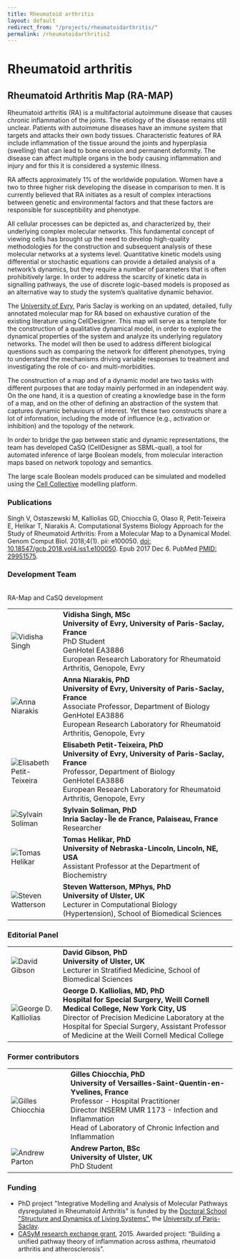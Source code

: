 ```yaml
---
title: Rheumatoid arthritis
layout: default
redirect_from: "/projects/rheumatoidarthritis/"
permalink: /rheumatoidarthritis2
---
```



# Rheumatoid arthritis
## Rheumatoid Arthritis Map (RA-MAP)

Rheumatoid arthritis (RA) is a multifactorial autoimmune disease that causes chronic inflammation of the joints. The etiology of the disease remains still unclear. Patients with autoimmune diseases have an immune system that targets and attacks their own body tissues. Characteristic features of RA include inflammation of the tissue around the joints and hyperplasia (swelling) that can lead to bone erosion and permanent deformity. The disease can affect multiple organs in the body causing inflammation and injury and for this it is considered a systemic illness.

RA affects approximately 1% of the worldwide population. Women have a two to three higher risk developing the disease in comparison to men. It is currently believed that RA initiates as a result of complex interactions between genetic and environmental factors and that these factors are responsible for susceptibility and phenotype.

All cellular processes can be depicted as, and characterized by, their underlying complex molecular networks. This fundamental concept of viewing cells has brought up the need to develop high-quality methodologies for the construction and subsequent analysis of these molecular networks at a systems level. Quantitative kinetic models using differential or stochastic equations can provide a detailed analysis of a network’s dynamics, but they require a number of parameters that is often prohibitively large. In order to address the scarcity of kinetic data in signalling pathways, the use of discrete logic-based models is proposed as an alternative way to study the system’s qualitative dynamic behavior.

The [University of Evry](http://www.univ-evry.fr/en/), Paris Saclay is working on an updated, detailed, fully annotated molecular map for RA based on exhaustive curation of the existing literature using CellDesigner. This map will serve as a template for the construction of a qualitative dynamical model, in order to explore the dynamical properties of the system and analyze its underlying regulatory networks. The model will then be used to address different biological questions such as comparing the network for different phenotypes, trying to understand the mechanisms driving variable responses to treatment and investigating the role of co- and multi-morbidities.

The construction of a map and of a dynamic model are two tasks with different purposes that are today mainly performed in an independent way. On the one hand, it is a question of creating a knowledge base in the form of a map, and on the other of defining an abstraction of the system that captures dynamic behaviours of interest. Yet these two constructs share a lot of information, including the mode of influence (e.g., activation or inhibition) and the topology of the network.

In order to bridge the gap between static and dynamic representations, the team has developed CaSQ (CellDesigner as SBML-qual), a tool for automated inference of large Boolean models, from molecular interaction maps based on network topology and semantics.

The large scale Boolean models produced can be simulated and modelled using the [Cell Collective](https://cellcollective.org/) modelling platform.   

### Publications

Singh V, Ostaszewski M, Kalliolias GD, Chiocchia G, Olaso R, Petit-Teixeira E, Helikar T, Niarakis A. Computational Systems Biology Approach for the Study of Rheumatoid Arthritis: From a Molecular Map to a Dynamical Model. Genom Comput Biol. 2018;4(1). pii: e100050. [doi: 10.18547/gcb.2018.vol4.iss1.e100050](https://doi.org/10.18547/gcb.2018.vol4.iss1.e100050). Epub 2017 Dec 6. PubMed [PMID: 29951575](https://www.ncbi.nlm.nih.gov/pubmed/29951575). 

### Development Team

<table>
<tr>
<td style="width: 100px;"><img src="../images/team/VidishaSingh.jpg" alt="Vidisha Singh" /></td>
<td><strong>Vidisha Singh, MSc</strong><br />
<strong>University of Evry, University of Paris-Saclay, France</strong><br />PhD Student
<br />GenHotel EA3886
<br />European Research Laboratory for Rheumatoid Arthritis, Genopole, Evry</td>
</tr>
<tr>
<td><img src="../images/team/AnnaNiarakis.jpg" alt="Anna Niarakis" /></td>
<td><strong>Anna Niarakis, PhD</strong><br />
<strong>University of Evry, University of Paris-Saclay, France</strong><br />Associate Professor, Department of Biology
<br />GenHotel EA3886
<br />European Research Laboratory for Rheumatoid Arthritis, Genopole, Evry</td>
<br />RA-Map and CaSQ development
</tr>
<tr>
<td><img src="../images/team/ElisabethPetitTeixeira.jpg" alt="Elisabeth Petit-Teixeira" /></td>
<td><strong>Elisabeth Petit-Teixeira, PhD</strong><br />
<strong>University of Evry, University of Paris-Saclay, France</strong><br />Professor, Department of Biology
<br />GenHotel EA3886
<br />European Research Laboratory for Rheumatoid Arthritis, Genopole, Evry</td>
</tr>
<tr>
<td><img src="../images/team/SylvainSoliman.jpg" alt="Sylvain Soliman" /></td>
<td><strong>Sylvain Soliman, PhD</strong><br />
<strong>Inria Saclay-Île de France, Palaiseau, France</strong><br />Researcher</td>
</tr>
<tr>
<td><img src="../images/team/TomasHelikar.jpg" alt="Tomas Helikar" /></td>
<td><strong>Tomas Helikar, PhD</strong><br />
<strong>University of Nebraska-Lincoln, Lincoln, NE, USA</strong><br />Assistant Professor at the Department of Biochemistry</td>
</tr>
<tr>
<td><img src="../images/team/StevenWatterson.jpg" alt="Steven Watterson" /></td>
<td><strong>Steven Watterson, MPhys, PhD</strong><br />
<strong>University of Ulster, UK</strong><br />Lecturer in Computational Biology (Hypertension), School of Biomedical Sciences</td>
</tr>
</table>

### Editorial Panel

<table>
<tr>
<td style="width: 100px;"><img src="../images/team/DavidGibson.jpg" alt="David Gibson" /></td>
<td><strong>David Gibson, PhD</strong><br />
<strong>University of Ulster, UK</strong><br />Lecturer in Stratified Medicine, School of Biomedical Sciences</td>
</tr>
<tr>
<td style="width: 100px;"><img src="../images/team/GeorgeKalliolias.jpg" alt="George D. Kalliolias" /></td>
<td><strong>George D. Kalliolias, MD, PhD</strong><br />
<strong>Hospital for Special Surgery, Weill Cornell Medical College, New York City, US</strong><br />
Director of Precision Medicine Laboratory at the Hospital for Special Surgery, Assistant Professor of Medicine at the Weill Cornell Medical College</td>
</tr>
</table>  

### Former contributors

<table>
<tr>
<td><img src="../images/team/GillesChiocchia.jpg" alt="Gilles Chiocchia" /></td>
<td><strong>Gilles Chiocchia, PhD</strong><br />
<strong>University of Versailles-Saint-Quentin-en-Yvelines, France</strong><br />
Professor - Hospital Practitioner <br />
Director INSERM UMR 1173 - Infection and Inflammation <br />
Head of Laboratory of Chronic Infection and Inflammation</td>
</tr>
<tr>
<td><img src="../images/team/AndrewParton.jpg" alt="Andrew Parton" /></td>
<td><strong>Andrew Parton, BSc</strong><br />
<strong>University of Ulster, UK</strong><br />PhD Student</td>
</tr>
</table>  

### Funding

<ul>
<li>PhD project "Integrative Modelling and Analysis of Molecular Pathways dysregulated in Rheumatoid Arthritis" is funded by the <a href="https://www.universite-paris-saclay.fr/en/node/7231#l-ecole-doctorale" target="_blank">Doctoral School "Structure and Dynamics of Living Systems"</a>, the <a href="https://www.universite-paris-saclay.fr/en" target="_blank">University of Paris-Saclay</a>.</li> 
<li><a href="https://www.casym.eu/blog/category/casym-research-exchange-grants/" target="_blank">CASyM research exchange grant</a>, 2015. Awarded project: “Building a unified pathway theory of inflammation across asthma, 
rheumatoid arthritis and atherosclerosis”.</li>
</ul>
